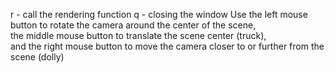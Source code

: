 r - call the rendering function
q - closing the window
Use the left mouse button to rotate the camera around the center of the scene,   
the middle mouse button to translate the scene center (truck),   
and the right mouse button to move the camera closer to or further from the scene (dolly)